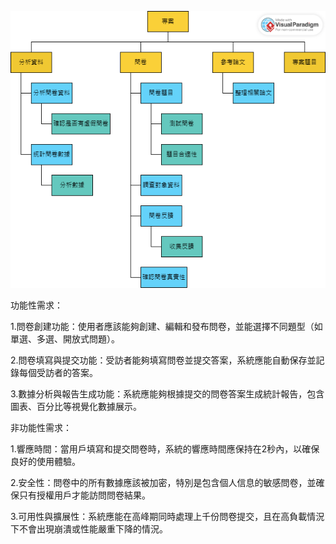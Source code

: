 ![功能分解圖](https://github.com/QzhangQ-Q/-/blob/main/%E7%A9%BA%E7%99%BD%E5%8A%9F%E8%83%BD%E5%88%86%E8%A7%A3%E5%9C%96%20(1).png)

功能性需求：

1.問卷創建功能：使用者應該能夠創建、編輯和發布問卷，並能選擇不同題型（如單選、多選、開放式問題）。

2.問卷填寫與提交功能：受訪者能夠填寫問卷並提交答案，系統應能自動保存並記錄每個受訪者的答案。

3.數據分析與報告生成功能：系統應能夠根據提交的問卷答案生成統計報告，包含圖表、百分比等視覺化數據展示。

非功能性需求：

1.響應時間：當用戶填寫和提交問卷時，系統的響應時間應保持在2秒內，以確保良好的使用體驗。

2.安全性：問卷中的所有數據應該被加密，特別是包含個人信息的敏感問卷，並確保只有授權用戶才能訪問問卷結果。

3.可用性與擴展性：系統應能在高峰期同時處理上千份問卷提交，且在高負載情況下不會出現崩潰或性能嚴重下降的情況。
